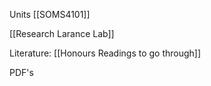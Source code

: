 Units
[[SOMS4101]]

[[Research Larance Lab]]

Literature:
[[Honours Readings to go through]]

PDF's
